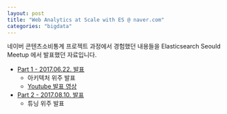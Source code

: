 ```yaml
---
layout: post
title: "Web Analytics at Scale with ES @ naver.com"
categories: "bigdata"
---
```


네이버 콘텐츠소비통계 프로젝트 과정에서 경험했던 내용들을 Elasticsearch Seould Meetup 에서 발표했던 자료입니다.

- [Part 1 - 2017.06.22. 발표](https://www.slideshare.net/mysqlguru/web-analytics-at-scale-with-es-navercom-part1-es-meetup-20170622)
    - 아키텍처 위주 발표
    - [Youtube 발표 영상](http://www.youtube.com/watch?v=Mc9gy-5d60w?t=10m41s)
- [Part 2 - 2017.08.10. 발표](https://www.slideshare.net/mysqlguru/web-analytics-at-scale-with-es-navercom-part1-es-seoul-meetup-20170810)
    - 튜닝 위주 발표
